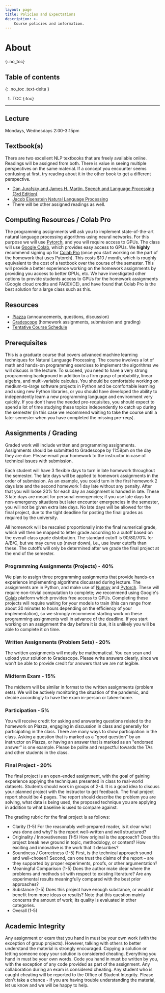 ```yaml
---
layout: page
title: Policies and Expectations
description: >-
    Course policies and information.
---
```


# About
{:.no_toc}

## Table of contents
{: .no_toc .text-delta }

1. TOC
{:toc}

---

## Lecture
Mondays, Wednesdays 2:00-3:15pm

## Textbook(s)

There are two excellent NLP textbooks that are freely available online. Readings will be assigned from both.  There is value in seeing multiple perspectives on the same material. If a concept you encounter seems confusing at first, try reading about it in the other book to get a different perspective.

- [Dan Jurafsky and James H. Martin. Speech and Language Processing (3rd Edition)](https://web.stanford.edu/~jurafsky/slp3/)
- [Jacob Eisenstein Natural Language Processing](https://github.com/jacobeisenstein/gt-nlp-class/blob/master/notes/eisenstein-nlp-notes.pdf)
- There will be other assigned readings as well.

## Computing Resources / Colab Pro

The programming assignments will ask you to implement state-of-the-art natural language processing algorithms using neural networks.  For this purpose we will use [Pytorch](https://pytorch.org/), and you will require access to GPUs.  The class will use [Google Colab](https://research.google.com/colaboratory/faq.html), which provides easy access to GPUs.
We **highly** recommend signing up for [Colab Pro](https://colab.research.google.com/signup) (once you start working on the part of the homework that uses Pytorch).  This costs $10 / month, which is roughly equivalent to the cost of a textbook over the course of the semester.  This will provide a better experience working on the homework assignments by providing you access to better GPUs, etc.  We have investigated other options to provide students access to GPUs for the homework assignments (Google cloud credits and PACE/ICE), and have found that Colab Pro is the best solution for a large class such as this.

## Resources

- [Piazza](https://piazza.com/class/kxuyn4sdh0p6ve) (announcements, questions, discussion)
- [Gradescope](https://www.gradescope.com/courses/344493) (homework assignments, submission and grading)
- [Tentative Course Schedule](https://docs.google.com/spreadsheets/d/1GZHMzZ_p4APtYRTiReEJ_PU4wkdQSHgUGTd3xptCO8Q/edit?usp=sharing)

## Prerequisites

This is a graduate course that covers advanced machine learning techniques for Natural Language Processing.  The course involves a lot of math and hands-on programming exercises to implement the algorithms we will discuss in the lecture.  To succeed, you need to have a very strong programming background in addition to a firm grasp of probability, linear algebra, and multi-variable calculus.  You should be comfortable working on medium-to-large software projects in Python and be comfortable learning and using new Python libraries, or you should have developed the ability to independently learn a new programming language and environment very quickly.  If you don't have the needed pre-requisites, you should expect to spend a lot of time studying these topics independently to catch up during the semester (in this case we recommend waiting to take the course until a later semester when you have completed the missing pre-reqs).

## Assignments / Grading

Graded work will include written and programming assignments. Assignments should be submitted to Gradescope by 11:59pm on the day they are due.
Please email your homework to the instructor in case of technical issues with submission.

Each student will have 3 flexible days to turn in late homework throughout the semester. The late days will be applied to homework assignments in the order of submission. As an example, you could turn in the first homework 2 days late and the second homework 1 day late without any penalty. After that you will loose 20% for each day an assignment is handed in late. These 3 late days are meant for personal emergencies; if you use late days for non-emergency situations but later encounter emergencies in the semester, you will not be given extra late days. No late days will be allowed for the final project, due to the tight deadline for posting the final grades as required by the university.

All homework will be rescaled proportionally into the final numerical grade, which will then be mapped to letter grade according to a cutoff based on the overall class grade distribution. The standard cutoff is 90/80/70% for A/B/C, but we may curve up (never down), i.e., use lower cutoffs than these. The cutoffs will only be determined after we grade the final project at the end of the semester.

### Programming Assignments (Projects) - 40%

We plan to assign three programming assignments that provide hands-on experience implementing algorithms discussed during lecture.  The assignments are in Python, and make use of [Numpy](https://numpy.org/) and [Pytorch](https://pytorch.org/).  These will require non-trivial computation to complete; we recommend using Google's [Colab](http://colab.research.google.com/) platform which provides free access to GPUs.  Completing these projects will require waiting for your models to train (this can range from about 30 minutes to hours depending on the efficiency of your implementation), so we strongly recommend starting work on these programming assignments well in advance of the deadline.  If you start working on an assignment the day before it is due, it is unlikely you will be able to complete it on time.

### Written Assignments (Problem Sets) - 20%

The written assignments will mostly be mathematical.  You can scan and upload your solution to Gradescope.  Please write answers clearly, since we won't be able to provide credit for answers that we are not legible.

### Midterm Exam - 15%

The midterm will be similar in format to the written assignments (problem sets). We will be actively monitoring the situation of the pandemic, and decide accordingly to have the exam in-person or taken-home.

### Participation - 5%

You will receive credit for asking and answering questions related to the homework on Piazza, engaging in discussion in class and generally for participating in the class.  There are many ways to show participation in the class.  Asking a question that is marked as a "good question" by an instructor on Piazza, or having an answer that is marked as an "endorsed answer" is one example.  Please be polite and respectful towards the TAs and other students in the class.

### Final Project - 20%

The final project is an open-ended assignment, with the goal of gaining experience applying the techniques presented in class to real-world datasets. Students should work in groups of 2-4. It is a good idea to discuss your planned project with the instructor to get feedback. The final project report should be 4 pages. The report should describe the problem you are solving, what data is being used, the proposed technique you are applying in addition to what baseline is used to compare against.

The grading rubric for the final project is as follows:

- Clarity (1-5) For the reasonably well-prepared reader, is it clear what was done and why? Is the report well-written and well structured?
- Originality / Innovativeness (1-5) How original is the approach? Does this project break new ground in topic, methodology, or content? How exciting and innovative is the work that it describes?
- Soundness / Correctness (1-5) First, is the technical approach sound and well-chosen? Second, can one trust the claims of the report – are they supported by proper experiments, proofs, or other argumentation?
- Meaningful Comparison (1-5) Does the author make clear where the problems and methods sit with respect to existing literature? Are any experimental results meaningfully compared with the best prior approaches?
- Substance (1-5) Does this project have enough substance, or would it benefit from more ideas or results?  Note that this question mainly concerns the amount of work; its quality is evaluated in other categories.
- Overall (1-5)

## Academic Integrity

Any assignment or exam that you hand in must be your own work (with the exception of group projects). However, talking with others to better understand the material is strongly encouraged. Copying a solution or letting someone copy your solution is considered cheating. Everything you hand in must be your own words. Code you hand in must be written by you, with the exception of any code provided as part of the assignment. Any collaboration during an exam is considered cheating. Any student who is caught cheating will be reported to the Office of Student Integrity. Please don't take a chance - if you are having trouble understanding the material, let us know and we will be happy to help.
